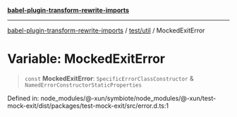 [**babel-plugin-transform-rewrite-imports**](../../../README.md)

***

[babel-plugin-transform-rewrite-imports](../../../README.md) / [test/util](../README.md) / MockedExitError

# Variable: MockedExitError

> `const` **MockedExitError**: `SpecificErrorClassConstructor` & `NamedErrorConstructorStaticProperties`

Defined in: node\_modules/@-xun/symbiote/node\_modules/@-xun/test-mock-exit/dist/packages/test-mock-exit/src/error.d.ts:1

